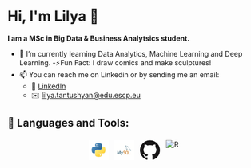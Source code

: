 # Hi, I'm Lilya 👋

<strong>I am a MSc in Big Data & Business Analytsics student.</strong>

- 🌱 I’m currently learning Data Analytics, Machine Learning and Deep Learning.
-⚡Fun Fact: I draw comics and make sculptures!
- 📫 You can reach me on Linkedin or by sending me an email:
    * 👔 [LinkedIn](https://www.linkedin.com/in/lilya-tantushyan/)
    * ✉️ [lilya.tantushyan@edu.escp.eu](mailto:lilya.tantushyan@edu.escp.eu)




## 🧰 Languages and Tools:
<p align="center">
<img src="https://raw.githubusercontent.com/github/explore/80688e429a7d4ef2fca1e82350fe8e3517d3494d/topics/python/python.png" alt="Python" height="40" style="vertical-align:top; margin:4px">
<img src="https://raw.githubusercontent.com/github/explore/80688e429a7d4ef2fca1e82350fe8e3517d3494d/topics/mysql/mysql.png" alt="MySQL" height="40" style="vertical-align:top; margin:4px">
<img src="https://raw.githubusercontent.com/github/explore/78df643247d429f6cc873026c0622819ad797942/topics/github/github.png" alt="Github" height="40" style="vertical-align:top; margin:4px">
<img src="https://raw.githubusercontent.com/jmnote/z-icons/master/svg/r.svg" alt="R" height="40" style="vertical-align:top; margin:4px">
